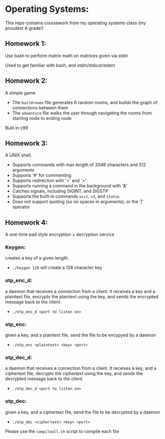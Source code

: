 # Operating Systems:

This repo contains coursework from my operating systems class (my proudest A grade!)

## Homework 1:
Use bash to perform matrix math on matrices given via stdin

Used to get familiar with bash, and stdin/stdout/stderr

## Homework 2:
A simple game

+ The `buildrooms` file generates 6 random rooms, and builds the graph of connections between them
+ The `adventure` file walks the user through navigating the rooms from starting node to ending node

Built in c99

## Homework 3:
A UNIX shell. 
+ Supports commands with max length of 2048 characters and 512 arguments
+ Supports '#' for commenting
+ Supports redirection with '<' and '>'
+ Supports running a command in the background with '&'
+ Catches signals, including SIGINT, and SIGSTP
+ Supports the built-in commands `exit`, `cd`, and `status`
+ Does not support quoting (so no spaces in arguments), or the '|' operator


## Homework 4:
A one-time pad style encryption + decryption service


### Keygen:
creates a key of a given length.
+ `./keygen 128` will create a 128 character key


### otp_enc_d:
a daemon that receives a connection from a client. It receives a key and a plaintext file, encrypts the plaintext using the key, and sends the encrypted message back to the client.
+ `./otp_enc_d <port to listen on>`


### otp_enc:
given a key, and a plaintext file, send the file to be encypyed by a daemon
+ `./otp_enc <plaintext> <key> <port>`


### otp_dec_d:
a daemon that receives a connection from a client. It receives a key, and a ciphertext file, decrypts the ciphertext using the key, and sends the decrypted message back to the client. 
+ `./otp_dec_d <port to listen on>`


### otp_dec: 
given a key, and a ciphertext file, send the file to be decrypted by a daemon
+ `./otp_dec <ciphertext> <key> <port>`


Please use the `compileall.sh` script to compile each file